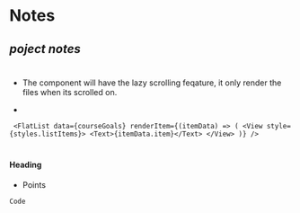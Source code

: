 # Notes

## _poject notes_

#

#### <FlatList />

- The <FlatList /> component will have the lazy scrolling feqature, it only render the files when its scrolled on.

-

` <FlatList data={courseGoals} renderItem={(itemData) => ( <View style={styles.listItems}> <Text>{itemData.item}</Text> </View> )} />`

#

#### Heading

- Points

`Code`
